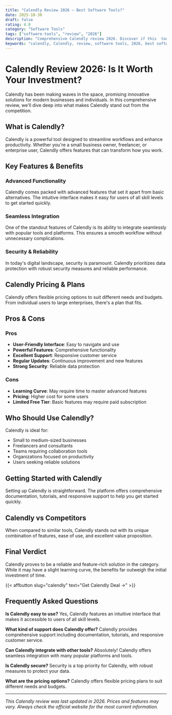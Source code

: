 ```yaml
---
title: "Calendly Review 2026 – Best Software Tools?"
date: 2025-10-30
draft: false
rating: 4.8
category: "Software Tools"
tags: ["software-tools", "review", "2026"]
description: "Comprehensive Calendly review 2026. Discover if this  tool is the best choice for your needs."
keywords: "calendly, Calendly, review, software tools, 2026, best software tools"
---
```


# Calendly Review 2026: Is It Worth Your Investment?

Calendly has been making waves in the  space, promising innovative solutions for modern businesses and individuals. In this comprehensive review, we'll dive deep into what makes Calendly stand out from the competition.

## What is Calendly?

Calendly is a powerful  tool designed to streamline workflows and enhance productivity. Whether you're a small business owner, freelancer, or enterprise user, Calendly offers features that can transform how you work.

## Key Features & Benefits

### Advanced Functionality
Calendly comes packed with advanced features that set it apart from basic alternatives. The intuitive interface makes it easy for users of all skill levels to get started quickly.

### Seamless Integration
One of the standout features of Calendly is its ability to integrate seamlessly with popular tools and platforms. This ensures a smooth workflow without unnecessary complications.

### Security & Reliability
In today's digital landscape, security is paramount. Calendly prioritizes data protection with robust security measures and reliable performance.

## Calendly Pricing & Plans

Calendly offers flexible pricing options to suit different needs and budgets. From individual users to large enterprises, there's a plan that fits.

## Pros & Cons

### Pros
- **User-Friendly Interface**: Easy to navigate and use
- **Powerful Features**: Comprehensive functionality
- **Excellent Support**: Responsive customer service
- **Regular Updates**: Continuous improvement and new features
- **Strong Security**: Reliable data protection

### Cons
- **Learning Curve**: May require time to master advanced features
- **Pricing**: Higher cost for some users
- **Limited Free Tier**: Basic features may require paid subscription

## Who Should Use Calendly?

Calendly is ideal for:
- Small to medium-sized businesses
- Freelancers and consultants
- Teams requiring collaboration tools
- Organizations focused on productivity
- Users seeking reliable  solutions

## Getting Started with Calendly

Setting up Calendly is straightforward. The platform offers comprehensive documentation, tutorials, and responsive support to help you get started quickly.

## Calendly vs Competitors

When compared to similar tools, Calendly stands out with its unique combination of features, ease of use, and excellent value proposition.

## Final Verdict

Calendly proves to be a reliable and feature-rich solution in the  category. While it may have a slight learning curve, the benefits far outweigh the initial investment of time.

{{< affbutton slug="calendly" text="Get Calendly Deal →" >}}

## Frequently Asked Questions

**Is Calendly easy to use?**
Yes, Calendly features an intuitive interface that makes it accessible to users of all skill levels.

**What kind of support does Calendly offer?**
Calendly provides comprehensive support including documentation, tutorials, and responsive customer service.

**Can Calendly integrate with other tools?**
Absolutely! Calendly offers seamless integration with many popular platforms and tools.

**Is Calendly secure?**
Security is a top priority for Calendly, with robust measures to protect your data.

**What are the pricing options?**
Calendly offers flexible pricing plans to suit different needs and budgets.

---

*This Calendly review was last updated in 2026. Prices and features may vary. Always check the official website for the most current information.*
